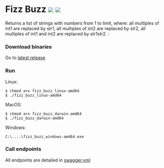 # Fizz Buzz ![](https://github.com/floriantoufet/fizzbuzz/workflows/Tests/badge.svg) ![](https://github.com/floriantoufet/fizzbuzz/workflows/Releases/badge.svg)

Returns a list of strings with numbers from 1 to limit, where: all multiples of int1 are replaced by str1, all multiples of int2 are
replaced by str2, all multiples of int1 and int2 are replaced by str1str2. :

### Download binaries

Go to [latest release](https://github.com/floriantoufet/fizzbuzz/releases/latest)

### Run

Linux:

 ```shell script
 $ chmod a+x fizz_buzz_linux-amd64
 $ ./fizz_buzz_linux-amd64
 ```

MacOS:

 ```shell script
 $ chmod a+x fizz_buzz_darwin-amd64
 $ ./fizz_buzz_darwin-amd64
 ```

Windows:

 ```shell script
 C:\....\fizz_buzz_windows-amd64.exe
 ```

### Call endpoints

All endpoints are detailed in [swagger.yml](https://github.com/floriantoufet/fizzbuzz/blob/main/swagger.yml)
